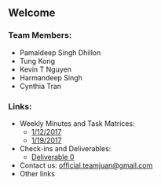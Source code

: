 ## Welcome

### Team Members:
 + Pamaldeep Singh Dhillon
 + Tung Kong
 + Kevin T Nguyen
 + Harmandeep Singh
 + Cynthia Tran

### Links:
 + Weekly Minutes and Task Matrices:
   - [1/12/2017](minutes.1.12.2017.pdf)
   - [1/19/2017](minutes.1.19.2017.pdf)
 + Check-ins and Deliverables:
   - [Deliverable 0](Deliverable0.pdf)
 + Contact us: [official.teamjuan@gmail.com](mailto:official.teamjuan@gmail.com)
 + Other links
